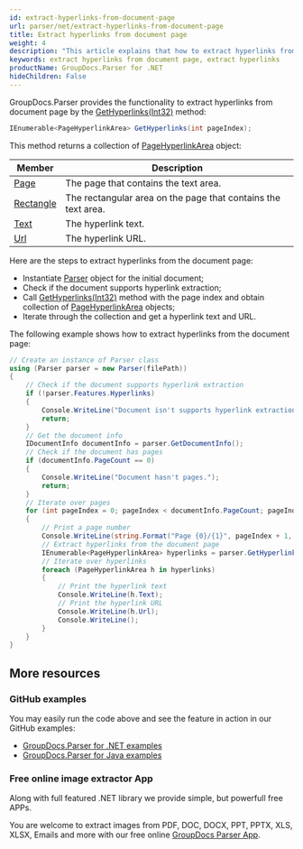```yaml
---
id: extract-hyperlinks-from-document-page
url: parser/net/extract-hyperlinks-from-document-page
title: Extract hyperlinks from document page
weight: 4
description: "This article explains that how to extract hyperlinks from document page."
keywords: extract hyperlinks from document page, extract hyperlinks 
productName: GroupDocs.Parser for .NET
hideChildren: False
---
```


GroupDocs.Parser provides the functionality to extract hyperlinks from document page by the [GetHyperlinks(Int32)](https://reference.groupdocs.com/parser/net/groupdocs.parser.parser/gethyperlinks/methods/2) method:

```csharp
IEnumerable<PageHyperlinkArea> GetHyperlinks(int pageIndex);
```

This method returns a collection of [PageHyperlinkArea](https://reference.groupdocs.com/parser/net/groupdocs.parser.data/pagehyperlinkarea) object:

| Member                                                       | Description                                                  |
| ------------------------------------------------------------ | ------------------------------------------------------------ |
| [Page](https://reference.groupdocs.com/net/parser/groupdocs.parser.data/pagearea/properties/page) | The page that contains the text area.                        |
| [Rectangle](https://reference.groupdocs.com/net/parser/groupdocs.parser.data/pagearea/properties/rectangle) | The rectangular area on the page that contains the text area. |
| [Text](https://reference.groupdocs.com/parser/net/groupdocs.parser.data/pagehyperlinkarea/properties/text) | The hyperlink text.                                          |
| [Url](https://reference.groupdocs.com/parser/net/groupdocs.parser.data/pagehyperlinkarea/properties/url) | The hyperlink URL.                                           |

Here are the steps to extract hyperlinks from the document page:

- Instantiate [Parser](https://reference.groupdocs.com/net/parser/groupdocs.parser/parser) object for the initial document;
- Check if the document supports hyperlink extraction;
- Call [GetHyperlinks(Int32)](https://reference.groupdocs.com/parser/net/groupdocs.parser.parser/gethyperlinks/methods/2) method with the page index and obtain collection of [PageHyperlinkArea](https://reference.groupdocs.com/parser/net/groupdocs.parser.data/pagehyperlinkarea) objects;
- Iterate through the collection and get a hyperlink text and URL.

The following example shows how to extract hyperlinks from the document page:

```csharp
// Create an instance of Parser class
using (Parser parser = new Parser(filePath))
{
    // Check if the document supports hyperlink extraction
    if (!parser.Features.Hyperlinks)
    {
        Console.WriteLine("Document isn't supports hyperlink extraction.");
        return;
    }
    // Get the document info
    IDocumentInfo documentInfo = parser.GetDocumentInfo();
    // Check if the document has pages
    if (documentInfo.PageCount == 0)
    {
        Console.WriteLine("Document hasn't pages.");
        return;
    }
    // Iterate over pages
    for (int pageIndex = 0; pageIndex < documentInfo.PageCount; pageIndex++)
    {
        // Print a page number 
        Console.WriteLine(string.Format("Page {0}/{1}", pageIndex + 1, documentInfo.PageCount));
        // Extract hyperlinks from the document page
        IEnumerable<PageHyperlinkArea> hyperlinks = parser.GetHyperlinks(pageIndex);
        // Iterate over hyperlinks
        foreach (PageHyperlinkArea h in hyperlinks)
        {
            // Print the hyperlink text
            Console.WriteLine(h.Text);
            // Print the hyperlink URL
            Console.WriteLine(h.Url);
            Console.WriteLine();
        }
    }
}
```

## More resources

### GitHub examples

You may easily run the code above and see the feature in action in our GitHub examples:

- [GroupDocs.Parser for .NET examples](https://github.com/groupdocs-parser/GroupDocs.Parser-for-.NET)
- [GroupDocs.Parser for Java examples](https://github.com/groupdocs-parser/GroupDocs.Parser-for-Java)

### Free online image extractor App

Along with full featured .NET library we provide simple, but powerfull free APPs.

You are welcome to extract images from PDF, DOC, DOCX, PPT, PPTX, XLS, XLSX, Emails and more with our free online [GroupDocs Parser App](https://products.groupdocs.app/parser).